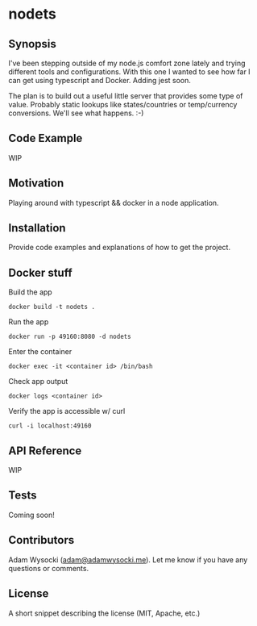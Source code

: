 # nodets

## Synopsis

I've been stepping outside of my node.js comfort zone lately and trying different tools and configurations. With this one I wanted to see how far I can get using typescript and Docker. Adding jest soon.

The plan is to build out a useful little server that provides some type of value. Probably static lookups like states/countries or temp/currency conversions. We'll see what happens. :-)

## Code Example

WIP

## Motivation

Playing around with typescript && docker in a node application.

## Installation

Provide code examples and explanations of how to get the project.

## Docker stuff

Build the app

```
docker build -t nodets .
```

Run the app

```
docker run -p 49160:8080 -d nodets
```

Enter the container

```
docker exec -it <container id> /bin/bash
```

Check app output

```
docker logs <container id>
```

Verify the app is accessible w/ curl

```
curl -i localhost:49160
```

## API Reference

WIP

## Tests

Coming soon!

## Contributors

Adam Wysocki (adam@adamwysocki.me). Let me know if you have any questions or comments.

## License

A short snippet describing the license (MIT, Apache, etc.)
